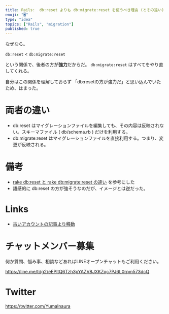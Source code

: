 ```yaml
---
title: Rails:  db:reset よりも db:migrate:reset を使うべき理由 (とその違い)
emoji: "🖥"
type: "idea"
topics: ["Rails", "migration"]
published: true
---
```


なぜなら。

`db:reset` < `db:migrate:reset`

という関係で、後者の方が**強力**だからだ。
`db:migrate:reset` はすべてをやり直してくれる。

自分はこの関係を理解しておらず 「db:resetの方が強力だ」と思い込んでいたため、はまった。

# 両者の違い

- db:reset はマイグレーションファイルを編集しても、その内容は反映されない。スキーマファイル ( db/schema.rb ) だけを利用する。
- db:migrate:reset はマイグレーションファイルを直接利用する。つまり、変更が反映される。

# 備考

- [rake db:reset と rake db:migrate:reset の違い](http://easyramble.com/difference-bettween-rake-db-migrate-reset.html) を参考にした
- 語感的に db:reset の方が強そうなのだが、イメージとは逆だった。

# Links

- [古いアカウントの記事より移動](https://qiita.com/Yinaura/items/6c7891452b15b2b8b1b9) 








<!-- Update From Qiita API -->

# チャットメンバー募集


何か質問、悩み事、相談などあればLINEオープンチャットもご利用ください。

https://line.me/ti/g2/eEPltQ6Tzh3pYAZV8JXKZqc7PJ6L0rpm573dcQ





# Twitter


https://twitter.com/YumaInaura


<!-- Update From Qiita API -->


